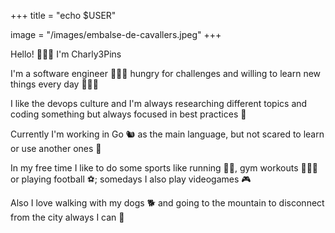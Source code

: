 +++
title = "echo $USER"

image = "/images/embalse-de-cavallers.jpeg"
+++

Hello! 🙋🏻‍♂️ I'm Charly3Pins 

I'm a software engineer 👨🏻‍💻 hungry for challenges and willing to learn new things every day 🙇🏻‍♂️

I like the devops culture and I'm always researching different topics and coding something but always focused in best practices 📜

Currently I'm working in Go 🐿️ as the main language, but not scared to learn or use another ones 🎉 

In my free time I like to do some sports like running 🏃🏻, gym workouts 🏋🏻‍♂️ or playing football ⚽; somedays I also play videogames 🎮

Also I love walking with my dogs 🐕 and going to the mountain to disconnect from the city always I can 🌄